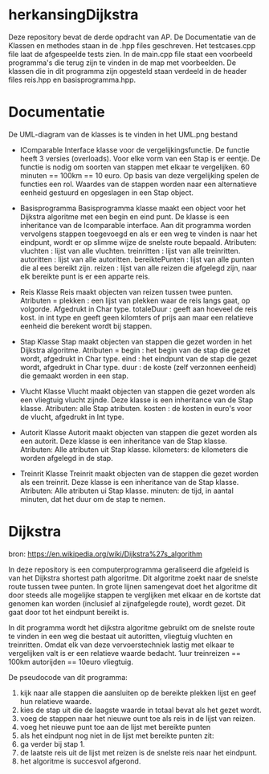# herkansingDijkstra
Deze repository bevat de derde opdracht van AP.
De Documentatie van de Klassen en methodes staan in de .hpp files geschreven.
Het testcases.cpp file laat de afgespeelde tests zien.
In de main.cpp file staat een voorbeeld programma's die terug zijn te vinden in de map met voorbeelden.
De klassen die in dit programma zijn opgesteld staan verdeeld in de header files reis.hpp en basisprogramma.hpp.

# Documentatie
De UML-diagram van de klasses is te vinden in het UML.png bestand

* IComparable
Interface klasse voor de vergelijkingsfunctie.
De functie heeft 3 versies (overloads). Voor elke vorm van een Stap is er eentje.
De functie is nodig om soorten van stappen met elkaar te vergelijken.
60 minuten == 100km == 10 euro.
Op basis van deze vergelijking spelen de functies een rol. Waardes van de stappen worden naar
een alternatieve eenheid gestuurd en opgeslagen in een Stap object.

* Basisprogramma
Basisprogramma klasse maakt een object voor het Dijkstra algoritme met een begin en eind punt.
De klasse is een inheritance van de Icomparable interface.
Aan dit programma worden vervolgens stappen toegevoegd en als er een weg te vinden is naar het eindpunt, wordt er op slimme wijze
de snelste route bepaald.
Atributen:
vluchten : lijst van alle vluchten.
treinritten : lijst van alle treinritten.
autoritten : lijst van alle autoritten.
bereiktePunten : lijst van alle punten die al ees bereikt zijn.
reizen : lijst van alle reizen die afgelegd zijn, naar elk bereikte punt is er een apparte reis.

* Reis
Klasse Reis maakt objecten van reizen tussen twee punten.
Atributen =
plekken : een lijst van plekken waar de reis langs gaat, op volgorde. Afgedrukt in Char type.
totaleDuur : geeft aan hoeveel de reis kost. in int type en geeft geen kilomters of prijs aan
maar een relatieve eenheid die berekent wordt bij stappen.

* Stap
Klasse Stap maakt objecten van stappen die gezet worden in het Dijkstra algoritme.
Atributen =
begin : het begin van de stap die gezet wordt, afgedrukt in Char type.
eind : het eindpunt van de stap die gezet wordt, afgedrukt in Char type.
duur : de koste (zelf verzonnen eenheid) die gemaakt worden in een stap.

* Vlucht
Klasse Vlucht maakt objecten van stappen die gezet worden als een vliegtuig vlucht zijnde.
Deze klasse is een inheritance van de Stap klasse.
Atributen:
alle Stap atributen.
kosten : de kosten in euro's voor de vlucht, afgedrukt in Int type.

* Autorit
Klasse Autorit maakt objecten van stappen die gezet worden als een autorit.
Deze klasse is een inheritance van de Stap klasse.
Atributen:
Alle atributen uit Stap klasse.
kilometers: de kilometers die worden afgelegd in de stap.

* Treinrit
Klasse Treinrit maakt objecten van de stappen die gezet worden als een treinrit.
Deze klasse is een inheritance van de Stap klasse.
Atributen:
Alle atributen ui Stap klasse.
minuten: de tijd, in aantal minuten, dat het duur om de stap te nemen.

# Dijkstra
bron: https://en.wikipedia.org/wiki/Dijkstra%27s_algorithm

In deze repository is een computerprogramma geraliseerd die afgeleid is van het Dijkstra shortest path algoritme. Dit algoritme zoekt naar de snelste route tussen twee punten. In grote lijnen samengevat doet het algoritme dit door steeds alle mogelijke stappen te verglijken met elkaar en de kortste dat genomen kan worden (inclusief al zijnafgelegde route), wordt gezet. Dit gaat door tot het eindpunt bereikt is.

In dit programma wordt het dijkstra algoritme gebruikt om de snelste route te vinden in een weg die bestaat uit autoritten, vliegtuig vluchten en treinritten. Omdat elk van deze vervoerstechniek lastig met elkaar te vergelijken valt is er een relatieve waarde bedacht.
1uur treinreizen == 100km autorijden == 10euro vliegtuig.

De pseudocode van dit programma:
1. kijk naar alle stappen die aansluiten op de bereikte plekken lijst en geef hun relatieve waarde.
2. kies de stap uit die de laagste waarde in totaal bevat als het gezet wordt.
3. voeg de stappen naar het nieuwe ount toe als reis in de lijst van reizen.
4. voeg het nieuwe punt toe aan de lijst met bereikte punten
5. als het eindpunt nog niet in de lijst met bereikte punten zit:
51. ga verder bij stap 1.
6. de laatste reis uit de lijst met reizen is de snelste reis naar het eindpunt.
7. het algoritme is succesvol afgerond.

